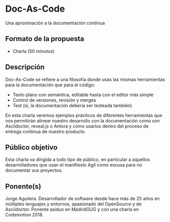 # Doc-As-Code

Una aproximación a la documentación contínua

## Formato de la propuesta

* Charla (50 minutos)

## Descripción

Doc-As-Code se refiere a una filosofía donde usas las mismas herramientas para la documentación que para el código:

- Texto plano con semántica, editable hasta con el editor más simple
- Control de versiones, revisión y merges
- Test (sí, la documentación debería ser testeada también)

En esta charla veremos ejemplos prácticos de diferentes herramientas que nos permitirán alinear nuestro desarrollo con la documentación como son Asciidoctor, reveal.js o Antora y cómo usarlos dentro del proceso de entrega continua de nuestro producto.

## Público objetivo

Esta charla va dirigida a todo tipo de público, en particular a aquellos desarrolladores que
usan el manifiesto Agil como excusa para no documentar sus proyectos.

## Ponente(s)

Jorge Aguilera. Desarrollador de software desde hace más de 25 años en múltiples lenguajes y entornos, apasionado del 
OpenSource y de Asciidoctor. Ponente asiduo en MadridGUG y con una charla en Codemotion 2018. 
